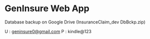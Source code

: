 # GenInsure Web App

Database backup on Google Drive (InsuranceClaim_dev DbBckp.zip)

U : geninsure0@gmail.com P : kindle@123

